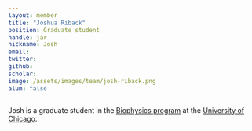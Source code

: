```yaml
---
layout: member
title: "Joshua Riback"
position: Graduate student
handle: jar
nickname: Josh
email: 
twitter: 
github: 
scholar: 
image: /assets/images/team/josh-riback.png
alum: false
---
```

Josh is a graduate student in the [Biophysics program][1] at the [University of Chicago][2].

[1]: http://biophysics.uchicago.edu
[2]: http://www.uchicago.edu
